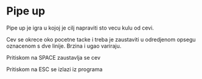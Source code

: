 # Pipe up

Pipe up je igra u kojoj je cilj napraviti sto vecu kulu od cevi.

Cev se okrece oko pocetne tacke i treba je zaustaviti u odredjenom opsegu oznacenom s dve linije. Brzina i ugao variraju.

Pritiskom na SPACE zaustavlja se cev

Pritiskom na ESC se izlazi iz programa


